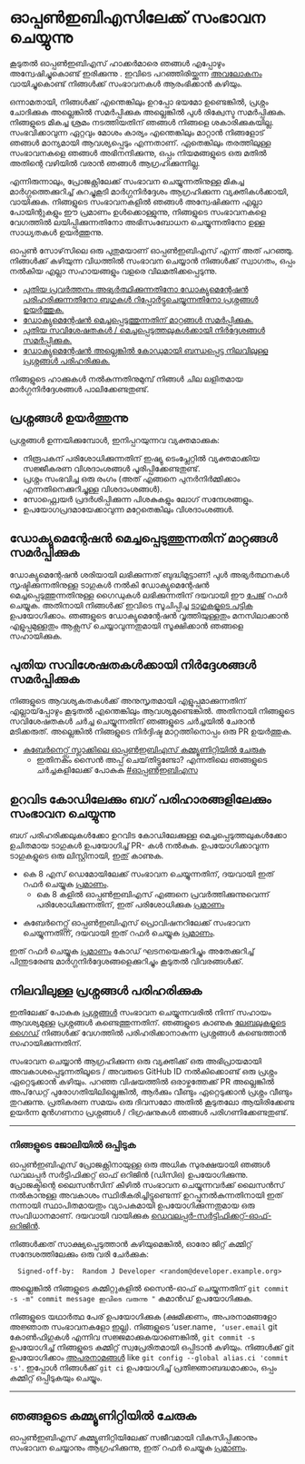 # ഓപ്പൺഇബിഎസിലേക്ക് സംഭാവന ചെയ്യുന്നു

കൂടുതൽ ഓപ്പൺഇബിഎസ് ഹാക്കർമാരെ ഞങ്ങൾ എപ്പോഴും അന്വേഷിച്ചുകൊണ്ട് ഇരിക്കുന്നു . ഇവിടെ പറഞ്ഞിരിയ്ക്കുന്ന [അവലോകനം](./contribute/design/README.md) വായിച്ചുകൊണ്ട് നിങ്ങൾക്ക് സംഭാവനകൾ  ആരംഭിക്കാൻ കഴിയും.

ഒന്നാമതായി, നിങ്ങൾക്ക് എന്തെങ്കിലും ഉറപ്പോ ഭയമോ ഉണ്ടെങ്കിൽ, പ്രശ്നം ചോദിക്കുക അല്ലെങ്കിൽ സമർപ്പിക്കുക അല്ലെങ്കിൽ പുൾ രിക്വേസ്ട സമർപ്പിക്കുക. നിങ്ങളുടെ മികച്ച ശ്രമം നടത്തിയതിന് ഞങ്ങൾ നിങ്ങളെ ശകാരിക്കുകയില്ല. സംഭവിക്കാവുന്ന ഏറ്റവും മോശം കാര്യം എന്തെങ്കിലും മാറ്റാൻ നിങ്ങളോട് ഞങ്ങൾ മാന്യമായി ആവശ്യപ്പെടും എന്നതാണ്. ഏതെങ്കിലും തരത്തിലുള്ള സംഭാവനകളെ ഞങ്ങൾ അഭിനന്ദിക്കുന്നു, ഒപ്പം നിയമങ്ങളുടെ ഒരു മതിൽ അതിന്റെ വഴിയിൽ വരാൻ ഞങ്ങൾ ആഗ്രഹിക്കുന്നില്ല.

എന്നിരുന്നാലും, പ്രോജക്റ്റിലേക്ക് സംഭാവന ചെയ്യുന്നതിനുള്ള മികച്ച മാർഗ്ഗത്തെക്കുറിച്ച് കുറച്ചുകൂടി മാർഗ്ഗനിർദ്ദേശം ആഗ്രഹിക്കുന്ന വ്യക്തികൾക്കായി, വായിക്കുക. നിങ്ങളുടെ സംഭാവനകളിൽ ഞങ്ങൾ അന്വേഷിക്കുന്ന എല്ലാ പോയിന്റുകളും ഈ പ്രമാണം ഉൾക്കൊള്ളുന്നു, നിങ്ങളുടെ സംഭാവനകളെ വേഗത്തിൽ ലയിപ്പിക്കുന്നതിനോ അഭിസംബോധന ചെയ്യുന്നതിനോ ഉള്ള സാധ്യതകൾ ഉയർത്തുന്നു.

ഓപ്പൺ സോഴ്‌സിലെ ഒരു പുതുമയാണ് ഓപ്പൺഇബിഎസ് എന്ന് അത് പറഞ്ഞു. നിങ്ങൾക്ക് കഴിയുന്ന വിധത്തിൽ സംഭാവന ചെയ്യാൻ നിങ്ങൾക്ക് സ്വാഗതം, ഒപ്പം നൽകിയ എല്ലാ സഹായങ്ങളും വളരെ വിലമതിക്കപ്പെടുന്നു. 

- [പുതിയ പ്രവർത്തനം അഭ്യർത്ഥിക്കുന്നതിനോ ഡോക്യുമെന്റേഷൻ പരിഹരിക്കുന്നതിനോ ബഗുകൾ റിപ്പോർട്ടുചെയ്യുന്നതിനോ പ്രശ്നങ്ങൾ ഉയർത്തുക.](#raising-issues)
- [ഡോക്യുമെന്റേഷൻ മെച്ചപ്പെടുത്തുന്നതിന് മാറ്റങ്ങൾ സമർപ്പിക്കുക.](#submit-change-to-improve-documentation) 
- [പുതിയ സവിശേഷതകൾ / മെച്ചപ്പെടുത്തലുകൾക്കായി നിർദ്ദേശങ്ങൾ സമർപ്പിക്കുക.](#submit-proposals-for-new-features)
- [ഡോക്യുമെന്റേഷൻ അല്ലെങ്കിൽ കോഡുമായി ബന്ധപ്പെട്ട നിലവിലുള്ള പ്രശ്നങ്ങൾ പരിഹരിക്കുക.](#contributing-to-source-code-and-bug-fixes)

നിങ്ങളുടെ ഹാക്കുകൾ നൽകുന്നതിനുമുമ്പ് നിങ്ങൾ ചില ലളിതമായ മാർഗ്ഗനിർദ്ദേശങ്ങൾ പാലിക്കേണ്ടതുണ്ട്.

## പ്രശ്നങ്ങൾ ഉയർത്തുന്നു

പ്രശ്നങ്ങൾ ഉന്നയിക്കുമ്പോൾ, ഇനിപ്പറയുന്നവ വ്യക്തമാക്കുക:
- നിരൂപകന് പരിശോധിക്കുന്നതിന് ഇഷ്യു ടെംപ്ലേറ്റിൽ വ്യക്തമാക്കിയ സജ്ജീകരണ വിശദാംശങ്ങൾ പൂരിപ്പിക്കേണ്ടതുണ്ട്.
- പ്രശ്നം സംഭവിച്ച ഒരു രംഗം (അത് എങ്ങനെ പുനർനിർമ്മിക്കാം എന്നതിനെക്കുറിച്ചുള്ള വിശദാംശങ്ങൾ).
- സോഫ്റ്റ്വെയർ പ്രദർശിപ്പിക്കുന്ന പിശകുകളും ലോഗ് സന്ദേശങ്ങളും.
- ഉപയോഗപ്രദമായേക്കാവുന്ന മറ്റേതെങ്കിലും വിശദാംശങ്ങൾ.


## ഡോക്യുമെന്റേഷൻ മെച്ചപ്പെടുത്തുന്നതിന് മാറ്റങ്ങൾ  സമർപ്പിക്കുക

ഡോക്യുമെന്റേഷൻ ശരിയായി ലഭിക്കുന്നത് ബുദ്ധിമുട്ടാണ്! പുൾ അഭ്യർത്ഥനകൾ സൃഷ്ടിക്കുന്നതിനുള്ള ടാഗുകൾ നൽകി ഡോക്യുമെന്റേഷൻ മെച്ചപ്പെടുത്തുന്നതിനുള്ള ഗൈഡുകൾ ലഭിക്കുന്നതിന് ദയവായി ഈ [പേജ്](./contribute/CONTRIBUTING-TO-DEVELOPER-DOC.md) റഫർ ചെയ്യുക. അതിനായി നിങ്ങൾക്ക് ഇവിടെ സൂചിപ്പിച്ച [ടാഗുകളുടെ പട്ടിക](./contribute/labels-of-issues.md) ഉപയോഗിക്കാം. ഞങ്ങളുടെ ഡോക്യുമെന്റേഷൻ വൃത്തിയുള്ളതും മനസിലാക്കാൻ എളുപ്പമുള്ളതും ആക്സസ് ചെയ്യാവുന്നതുമായി സൂക്ഷിക്കാൻ ഞങ്ങളെ സഹായിക്കുക.

## പുതിയ സവിശേഷതകൾക്കായി നിർദ്ദേശങ്ങൾ സമർപ്പിക്കുക

നിങ്ങളുടെ ആവശ്യകതകൾ‌ക്ക് അനുസൃതമായി എളുപ്പമാക്കുന്നതിന് എല്ലായ്‌പ്പോഴും കൂടുതൽ‌ എന്തെങ്കിലും ആവശ്യമുണ്ടെങ്കിൽ. അതിനായി നിങ്ങളുടെ സവിശേഷതകൾ ചർച്ച ചെയ്യുന്നതിന് ഞങ്ങളുടെ ചർച്ചയിൽ ചേരാൻ മടിക്കരുത്. അല്ലെങ്കിൽ നിങ്ങളുടെ നിർദ്ദിഷ്ട മാറ്റത്തിനൊപ്പം ഒരു PR ഉയർത്തുക.

- [കുബേർനെറ്റ്സ് സ്ലാക്കിലെ ഓപ്പൺഇബിഎസ് കമ്മ്യൂണിറ്റിയിൽ ചേരുക](https://kubernetes.slack.com)
	- ഇതിനകം സൈൻ അപ്പ് ചെയ്‌തിട്ടുണ്ടോ? എന്നതിലെ ഞങ്ങളുടെ ചർച്ചകളിലേക്ക് പോകുക [#ഓപ്പൺഇബിഎസ](https://kubernetes.slack.com/messages/openebs/)

## ഉറവിട കോഡിലേക്കും ബഗ് പരിഹാരങ്ങളിലേക്കും സംഭാവന ചെയ്യുന്നു

ബഗ് പരിഹരിക്കലുകൾക്കോ ഉറവിട കോഡിലേക്കുള്ള മെച്ചപ്പെടുത്തലുകൾക്കോ ഉചിതമായ ടാഗുകൾ ഉപയോഗിച്ച് PR- കൾ നൽകുക. ഉപയോഗിക്കാവുന്ന ടാഗുകളുടെ ഒരു ലിസ്റ്റിനായി, [ഇത്](./contribute/labels-of-issues.md) കാണുക.

* കെ 8 എസ് ഡെമോയിലേക്ക് സംഭാവന ചെയ്യുന്നതിന്, ദയവായി ഇത് റഫർ ചെയ്യുക [പ്രമാണം](./contribute/CONTRIBUTING-TO-K8S-DEMO.md).
    - കെ 8 കളിൽ ഓപ്പൺഇബിഎസ് എങ്ങനെ പ്രവർത്തിക്കുന്നുവെന്ന് പരിശോധിക്കുന്നതിന്, ഇത് പരിശോധിക്കുക [പ്രമാണം](./k8s/README.md) 
- കുബേർനെറ്റ്സ് ഓപ്പൺഇബിഎസ് പ്രൊവിഷനറിലേക്ക് സംഭാവന ചെയ്യുന്നതിന്, ദയവായി ഇത് റഫർ ചെയ്യുക [പ്രമാണം](./contribute/CONTRIBUTING-TO-KUBERNETES-OPENEBS-PROVISIONER.md).
    
ഇത് റഫർ ചെയ്യുക [പ്രമാണം](./contribute/design/code-structuring.md) കോഡ് ഘടനയെക്കുറിച്ചും അതേക്കുറിച്ച് പിന്തുടരേണ്ട മാർഗ്ഗനിർദ്ദേശങ്ങളെക്കുറിച്ചും കൂടുതൽ വിവരങ്ങൾക്ക്.

## നിലവിലുള്ള പ്രശ്നങ്ങൾ പരിഹരിക്കുക
ഇതിലേക്ക് പോകുക [പ്രശ്നങ്ങൾ](https://github.com/openebs/openebs/issues) സംഭാവന ചെയ്യുന്നവരിൽ നിന്ന് സഹായം ആവശ്യമുള്ള പ്രശ്നങ്ങൾ കണ്ടെത്തുന്നതിന്. ഞങ്ങളുടെ കാണുക [ലേബലുകളുടെ ഗൈഡ്](./contribute/labels-of-issues.md) നിങ്ങൾക്ക് വേഗത്തിൽ പരിഹരിക്കാനാകുന്ന പ്രശ്നങ്ങൾ കണ്ടെത്താൻ സഹായിക്കുന്നതിന്.

സംഭാവന ചെയ്യാൻ ആഗ്രഹിക്കുന്ന ഒരു വ്യക്തിക്ക് ഒരു അഭിപ്രായമായി അവകാശപ്പെടുന്നതിലൂടെ / അവരുടെ GitHub ID നൽകിക്കൊണ്ട് ഒരു പ്രശ്നം ഏറ്റെടുക്കാൻ കഴിയും. പറഞ്ഞ വിഷയത്തിൽ ഒരാഴ്ചത്തേക്ക് PR അല്ലെങ്കിൽ അപ്‌ഡേറ്റ് പുരോഗതിയിലില്ലെങ്കിൽ, ആർക്കും വീണ്ടും ഏറ്റെടുക്കാൻ പ്രശ്നം വീണ്ടും തുറക്കുന്നു. പ്രതികരണ സമയം ഒരു ദിവസമോ അതിൽ കൂടുതലോ ആയിരിക്കേണ്ട ഉയർന്ന മുൻ‌ഗണനാ പ്രശ്നങ്ങൾ / റിഗ്രഷനുകൾ ഞങ്ങൾ പരിഗണിക്കേണ്ടതുണ്ട്.

---
### നിങ്ങളുടെ ജോലിയിൽ ഒപ്പിടുക

ഓപ്പൺഇബിഎസ് പ്രോജക്റ്റിനായുള്ള ഒരു അധിക സുരക്ഷയായി ഞങ്ങൾ ഡവലപ്പർ സർട്ടിഫിക്കറ്റ് ഓഫ് ഒറിജിൻ (ഡിസിഒ) ഉപയോഗിക്കുന്നു. പ്രോജക്ടിന്റെ ലൈസൻസിന് കീഴിൽ സംഭാവന ചെയ്യുന്നവർക്ക് ലൈസൻസ് നൽകാനുള്ള അവകാശം സ്ഥിരീകരിച്ചിട്ടുണ്ടെന്ന് ഉറപ്പുനൽകുന്നതിനായി ഇത് നന്നായി സ്ഥാപിതമായതും വ്യാപകമായി ഉപയോഗിക്കുന്നതുമായ ഒരു സംവിധാനമാണ്. ദയവായി വായിക്കുക [ഡെവലപ്പർ-സർട്ടിഫിക്കറ്റ്-ഓഫ്-ഒറിജിൻ](./contribute/developer-certificate-of-origin).

നിങ്ങൾ‌ക്കത് സാക്ഷ്യപ്പെടുത്താൻ‌ കഴിയുമെങ്കിൽ‌, ഓരോ ജിറ്റ് കമ്മിറ്റ് സന്ദേശത്തിലേക്കും ഒരു വരി ചേർ‌ക്കുക:

````
  Signed-off-by:  Random J Developer <random@developer.example.org>
````
അല്ലെങ്കിൽ നിങ്ങളുടെ കമ്മിറ്റുകളിൽ സൈൻ-ഓഫ് ചെയ്യുന്നതിന് `git commit -s -m" commit message ഇവിടെ വരുന്നു "` കമാൻഡ് ഉപയോഗിക്കുക.

നിങ്ങളുടെ യഥാർത്ഥ പേര് ഉപയോഗിക്കുക (ക്ഷമിക്കണം, അപരനാമങ്ങളോ അജ്ഞാത സംഭാവനകളോ ഇല്ല). നിങ്ങളുടെ ʻuser.name`, ʻuser.email` git കോൺഫിഗുകൾ എന്നിവ സജ്ജമാക്കുകയാണെങ്കിൽ, `git commit -s` ഉപയോഗിച്ച് നിങ്ങളുടെ കമ്മിറ്റ് സ്വപ്രേരിതമായി ഒപ്പിടാൻ കഴിയും. നിങ്ങൾക്ക് git ഉപയോഗിക്കാം [അപരനാമങ്ങൾ](https://git-scm.com/book/en/v2/Git-Basics-Git-Aliases) like `git config --global alias.ci 'commit -s'`. ഇപ്പോൾ നിങ്ങൾക്ക് `git ci` ഉപയോഗിച്ച് പ്രതിജ്ഞാബദ്ധമാക്കാം, ഒപ്പം കമ്മിറ്റ് ഒപ്പിടുകയും ചെയ്യും.

---

## ഞങ്ങളുടെ കമ്മ്യൂണിറ്റിയിൽ ചേരുക
ഓപ്പൺഇബിഎസ് കമ്മ്യൂണിറ്റിയിലേക്ക് സജീവമായി വികസിപ്പിക്കാനും സംഭാവന ചെയ്യാനും ആഗ്രഹിക്കുന്നു, ഇത് റഫർ ചെയ്യുക [പ്രമാണം](./community/README.md).
